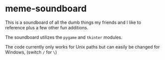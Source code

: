 # meme-soundboard

This is a soundboard of all the dumb things my friends and I like to reference plus a few other fun additions.

The soundboard utilizes the `pygame` and `tkinter` modules.

The code currently only works for Unix paths but can easily be changed for Windows, (switch `/` for `\`)
